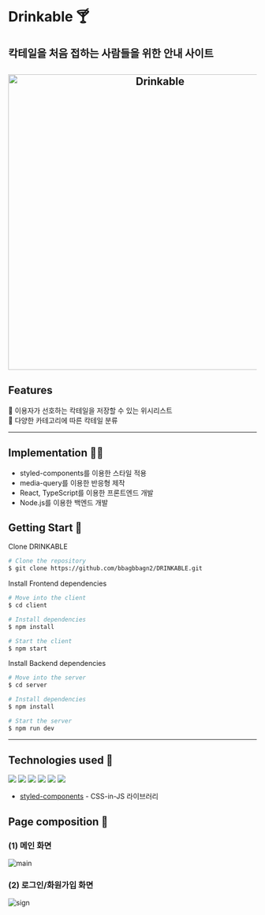 # Drinkable 🍸

## 칵테일을 처음 접하는 사람들을 위한 안내 사이트

<h2 align="center">
  <img src="https://github.com/bbagbbagn2/DRINKABLE/assets/89950902/0607f718-d1d0-44b1-b1af-1cfc10e62b28" alt="Drinkable" width="600px" />
  <br>
</h2>

## Features

🌟 이용자가 선호하는 칵테일을 저장할 수 있는 위시리스트\
🌟 다양한 카테고리에 따른 칵테일 분류

---

## Implementation 👩‍💻

- styled-components를 이용한 스타일 적용
- media-query를 이용한 반응형 제작
- React, TypeScript를 이용한 프론트엔드 개발
- Node.js를 이용한 백엔드 개발

## Getting Start 🚀

Clone DRINKABLE

```bash
# Clone the repository
$ git clone https://github.com/bbagbbagn2/DRINKABLE.git
```

Install Frontend dependencies

```bash
# Move into the client
$ cd client

# Install dependencies
$ npm install

# Start the client
$ npm start
```

Install Backend dependencies

```bash
# Move into the server
$ cd server

# Install dependencies
$ npm install

# Start the server
$ npm run dev
```

---

## Technologies used 🔧
<p>
  <img src="https://img.shields.io/badge/React-61DAFB?style=flat-square&logo=React&logoColor=black"/>
  <img src="https://img.shields.io/badge/JavaScript-F7DF1E?style=flat-square&logo=JavaScript&logoColor=black"/>
  <img src="https://img.shields.io/badge/TypeScript-1976D2?style=flat-square&logo=TypeScript&logoColor=white"/>
  <img src="https://img.shields.io/badge/Node.js-3C873A?style=flat-square&logo=Node.js&logoColor=white"/>
  <img src="https://img.shields.io/badge/Express-000000?style=flat-square&logo=Express&logoColor=white"/>
  <img src="https://img.shields.io/badge/MySQL-00758F?style=flat-square&logo=MySQL&logoColor=white"/>
</p>

- [styled-components](https://styled-components.com/) - CSS-in-JS 라이브러리

## Page composition 🎨

### (1) 메인 화면

![main](https://github.com/bbagbbagn2/DRINKABLE/assets/89950902/666a193a-e543-44a3-852d-0136d5ff5570)

### (2) 로그인/화원가입 화면

![sign](https://github.com/bbagbbagn2/DRINKABLE/assets/89950902/0868d0cb-7297-4b32-96de-b1ad7fd86602)

